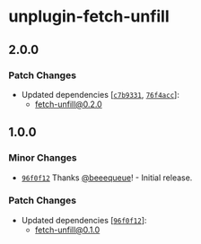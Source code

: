 # unplugin-fetch-unfill

## 2.0.0

### Patch Changes

- Updated dependencies [[`c7b9331`](https://github.com/beeequeue/fetch-unfill/commit/c7b9331b91e3174e89c85f85297bcc41ac34e1ce), [`76f4acc`](https://github.com/beeequeue/fetch-unfill/commit/76f4acc7961482df342050b82a81a02cab1324a3)]:
  - fetch-unfill@0.2.0

## 1.0.0

### Minor Changes

- [`96f0f12`](https://github.com/beeequeue/fetch-unfill/commit/96f0f12c90f61dded0c010d4f64657b363fbbd3c) Thanks [@beeequeue](https://github.com/beeequeue)! - Initial release.

### Patch Changes

- Updated dependencies [[`96f0f12`](https://github.com/beeequeue/fetch-unfill/commit/96f0f12c90f61dded0c010d4f64657b363fbbd3c)]:
  - fetch-unfill@0.1.0
